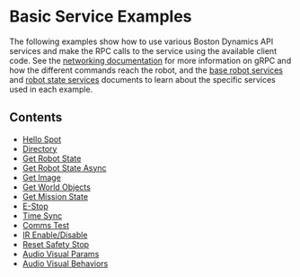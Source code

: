 <!--
Copyright (c) 2023 Boston Dynamics, Inc.  All rights reserved.

Downloading, reproducing, distributing or otherwise using the SDK Software
is subject to the terms and conditions of the Boston Dynamics Software
Development Kit License (20191101-BDSDK-SL).
-->

# Basic Service Examples

The following examples show how to use various Boston Dynamics API services and make the RPC calls to the service using the available client code. See the [networking documentation](../../../docs/concepts/networking.md) for more information on gRPC and how the different commands reach the robot, and the [base robot services](../../../docs/concepts/base_services.md) and [robot state services](../../../docs/concepts/robot_services.md) documents to learn about the specific services used in each example.

## Contents

- [Hello Spot](../hello_spot/README.md)
- [Directory](../directory/README.md)
- [Get Robot State](../get_robot_state/README.md)
- [Get Robot State Async](../get_robot_state_async/README.md)
- [Get Image](../get_image/README.md)
- [Get World Objects](../get_world_objects/README.md)
- [Get Mission State](../get_mission_state/README.md)
- [E-Stop](../estop/README.md)
- [Time Sync](../time_sync/README.md)
- [Comms Test](../comms_test/README.md)
- [IR Enable/Disable](../disable_ir_emission/README.md)
- [Reset Safety Stop](../reset_safety_stop/README.md)
- [Audio Visual Params](../audio_visual/audio_visual_params/README.md)
- [Audio Visual Behaviors](../audio_visual/audio_visual_behaviors/README.md)
